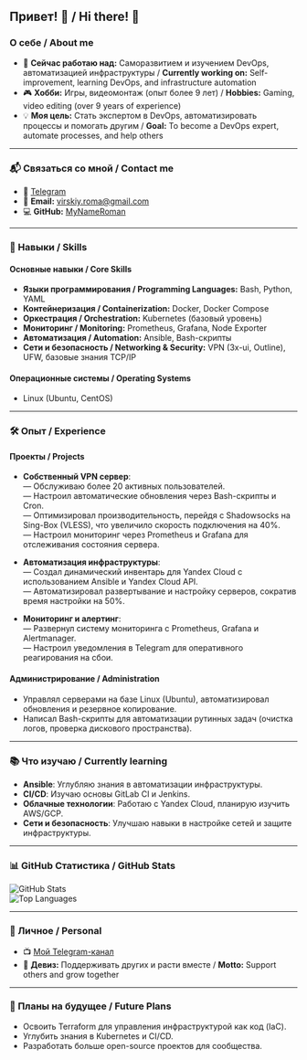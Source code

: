 ## Привет! 👋 / Hi there! 👋

### О себе / About me
- 🚀 **Сейчас работаю над:** Саморазвитием и изучением DevOps, автоматизацией инфраструктуры / **Currently working on:** Self-improvement, learning DevOps, and infrastructure automation  
- 🎮 **Хобби:** Игры, видеомонтаж (опыт более 9 лет) / **Hobbies:** Gaming, video editing (over 9 years of experience)  
- 💡 **Моя цель:** Стать экспертом в DevOps, автоматизировать процессы и помогать другим / **Goal:** To become a DevOps expert, automate processes, and help others  

---

### 📬 Связаться со мной / Contact me
- 📱 [Telegram](https://t.me/Chamomile211)  
- 📧 **Email:** virskiy.roma@gmail.com  
- 💻 **GitHub:** [MyNameRoman](https://github.com/MyNameRoman)  

---

### 🔧 Навыки / Skills
#### **Основные навыки / Core Skills**
- **Языки программирования / Programming Languages:** Bash, Python, YAML  
- **Контейнеризация / Containerization:** Docker, Docker Compose  
- **Оркестрация / Orchestration:** Kubernetes (базовый уровень)  
- **Мониторинг / Monitoring:** Prometheus, Grafana, Node Exporter  
- **Автоматизация / Automation:** Ansible, Bash-скрипты  
- **Сети и безопасность / Networking & Security:** VPN (3x-ui, Outline), UFW, базовые знания TCP/IP  

#### **Операционные системы / Operating Systems**
- Linux (Ubuntu, CentOS)  

---

### 🛠️ Опыт / Experience
#### **Проекты / Projects**
- **Собственный VPN сервер**:  
  — Обслуживаю более 20 активных пользователей.  
  — Настроил автоматические обновления через Bash-скрипты и Cron.  
  — Оптимизировал производительность, перейдя с Shadowsocks на Sing-Box (VLESS), что увеличило скорость подключения на 40%.  
  — Настроил мониторинг через Prometheus и Grafana для отслеживания состояния сервера.  

- **Автоматизация инфраструктуры**:  
  — Создал динамический инвентарь для Yandex Cloud с использованием Ansible и Yandex Cloud API.  
  — Автоматизировал развертывание и настройку серверов, сократив время настройки на 50%.  

- **Мониторинг и алертинг**:  
  — Развернул систему мониторинга с Prometheus, Grafana и Alertmanager.  
  — Настроил уведомления в Telegram для оперативного реагирования на сбои.  

#### **Администрирование / Administration**
- Управлял серверами на базе Linux (Ubuntu), автоматизировал обновления и резервное копирование.  
- Написал Bash-скрипты для автоматизации рутинных задач (очистка логов, проверка дискового пространства).  

---

### 📚 Что изучаю / Currently learning
- **Ansible**: Углубляю знания в автоматизации инфраструктуры.  
- **CI/CD**: Изучаю основы GitLab CI и Jenkins.  
- **Облачные технологии**: Работаю с Yandex Cloud, планирую изучить AWS/GCP.  
- **Сети и безопасность**: Улучшаю навыки в настройке сетей и защите инфраструктуры.  

---

### 📊 GitHub Статистика / GitHub Stats
![GitHub Stats](https://github-readme-stats.vercel.app/api?username=MyNameRoman&show_icons=true&theme=tokyonight)  
![Top Languages](https://github-readme-stats.vercel.app/api/top-langs/?username=MyNameRoman&layout=compact&theme=tokyonight)

---

### 🎯 Личное / Personal
- 📺 [Мой Telegram-канал](https://t.me/MyNameProfursetka)  
- 🤝 **Девиз:** Поддерживать других и расти вместе / **Motto:** Support others and grow together  

---

### 🚀 Планы на будущее / Future Plans
- Освоить Terraform для управления инфраструктурой как код (IaC).  
- Углубить знания в Kubernetes и CI/CD.  
- Разработать больше open-source проектов для сообщества.  
